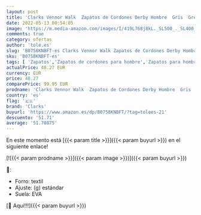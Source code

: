 ```yaml
---
layout: post
title: 'Clarks Vennor Walk  Zapatos de Cordones Derby Hombre  Gris  Grey Suede   40 EU'
date: 2022-05-13 00:54:05
image: 'https://m.media-amazon.com/images/I/419L768j8kL._SL500_._SL400_.jpg'
comments: true
category: ofertas
author: 'tole.es'
slug: 'B0758KNBFT-es Clarks Vennor Walk Zapatos de Cordones Derby Hombre Gris...'
sku: 'B0758KNBFT-es'
tags: [ 'Zapatos','Zapatos de cordones para hombre','Zapatos para hombre','Zapatos y complementos','clarks','zapatos','🇪🇸', ]
actualPrice: 48.27 EUR
currency: EUR
price: 48.27
comparePrice: 99.95 EUR
prodname: 'Clarks Vennor Walk  Zapatos de Cordones Derby Hombre  Gris  Grey Suede   40 EU'
country: 'es'
flag: '🇪🇸'
brand: 'Clarks'
buyurl: 'https://www.amazon.es/dp/B0758KNBFT/?tag=tolees-21'
descuento: '51.71'
average: '51.70875'
---
```


En este momento está [{{< param title >}}]({{< param buyurl >}}) en el siguiente enlace!

[![{{< param prodname >}}]({{< param image >}})]({{< param buyurl >}})

🔎:

- Forro: textil
- Ajuste: (g) estándar
- Suela: EVA

[🛒 Aquí!!!]({{< param buyurl >}})
